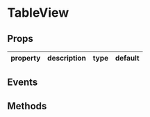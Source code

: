 # TableView

## Props

| property | description | type | default |
|----------|-------------|------|---------|

## Events

## Methods
